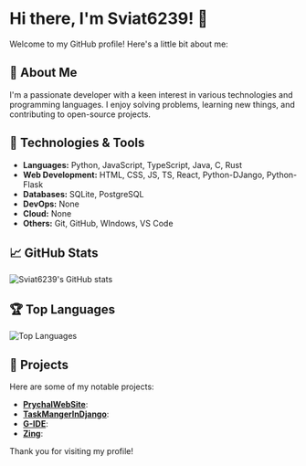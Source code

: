 # Hi there, I'm Sviat6239! 👋

Welcome to my GitHub profile! Here's a little bit about me:

## 🌟 About Me

I'm a passionate developer with a keen interest in various technologies and programming languages. I enjoy solving problems, learning new things, and contributing to open-source projects.

## 🔧 Technologies & Tools

- **Languages:** Python, JavaScript, TypeScript, Java, C, Rust
- **Web Development:** HTML, CSS, JS, TS, React, Python-DJango, Python-Flask
- **Databases:** SQLite, PostgreSQL
- **DevOps:** None
- **Cloud:** None
- **Others:** Git, GitHub, WIndows, VS Code

## 📈 GitHub Stats

![Sviat6239's GitHub stats](https://github-readme-stats.vercel.app/api?username=Sviat6239&show_icons=true&theme=radical)

## 🏆 Top Languages

![Top Languages](https://github-readme-stats.vercel.app/api/top-langs/?username=Sviat6239&layout=compact&theme=radical)

## 🚀 Projects

Here are some of my notable projects:

- [**PrychalWebSite**](https://github.com/Sviat6239/PrychalWebSite): 
- [**TaskMangerInDjango**](https://github.com/Sviat6239/TaskMangerInDjango): 
- [**G-IDE**](https://github.com/Sviat6239/G-IDE): 
- [**Zing**](https://github.com/Sviat6239/Zing):

Thank you for visiting my profile!

```
